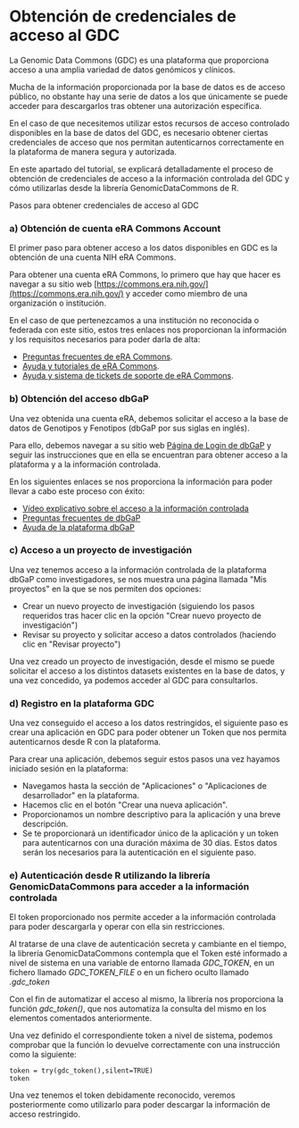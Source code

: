 # Obtención de credenciales de acceso al GDC

La Genomic Data Commons (GDC) es una plataforma que proporciona acceso a una amplia variedad de datos genómicos y clínicos.

Mucha de la información proporcionada por la base de datos es de acceso público, no obstante hay una serie de datos a los que únicamente se puede acceder para descargarlos tras obtener una autorización específica.

En el caso de que necesitemos utilizar estos recursos de acceso controlado disponibles en la base de datos del GDC, es necesario obtener ciertas credenciales de acceso que nos permitan autenticarnos correctamente en la plataforma de manera segura y autorizada.

En este apartado del tutorial, se explicará detalladamente el proceso de obtención de credenciales de acceso a la información controlada del GDC y cómo utilizarlas desde la librería GenomicDataCommons de R.

Pasos para obtener credenciales de acceso al GDC


### a) Obtención de cuenta eRA Commons Account

El primer paso para obtener acceso a los datos disponibles en GDC es la obtención de una cuenta NIH eRA Commons.

Para obtener una cuenta eRA Commons, lo primero que hay que hacer es navegar a su sitio web [https://commons.era.nih.gov/](https://commons.era.nih.gov/) y acceder como miembro de una organización o institución.

En el caso de que pertenezcamos a una institución no reconocida o federada con este sitio, estos tres enlaces nos proporcionan la información y los requisitos necesarios para poder darla de alta:

* [Preguntas frecuentes de eRA Commons](https://era.nih.gov/faqs.htm).
* [Ayuda y tutoriales de eRA Commons](https://era.nih.gov/help-tutorials).
* [Ayuda y sistema de tickets de soporte de eRA Commons](http://grants.nih.gov/support/index.html).


### b) Obtención del acceso dbGaP

Una vez obtenida una cuenta eRA, debemos solicitar el acceso a la base de datos de Genotipos y Fenotipos (dbGaP por sus siglas en inglés).

Para ello, debemos navegar a su sitio web [Página de Login de dbGaP](https://dbgap.ncbi.nlm.nih.gov/aa/wga.cgi?page=login) y seguir las instrucciones que en ella se encuentran para obtener acceso a la plataforma y a la información controlada.

En los siguientes enlaces se nos proporciona la información para poder llevar a cabo este proceso con éxito:

* [Vídeo explicativo sobre el acceso a la información controlada](https://www.youtube.com/watch?annotation_id=annotation_747461745&feature=iv&src_vid=-3tUBeKbP5c&v=m0xp_cCO7kA)
* [Preguntas frecuentes de dbGaP](https://www.ncbi.nlm.nih.gov/books/NBK5295/)
* [Ayuda de la plataforma dbGaP](https://dbgap.ncbi.nlm.nih.gov/aa/wga.cgi?page=email&filter=from&from=login)


### c) Acceso a un proyecto de investigación

Una vez tenemos acceso a la información controlada de la plataforma dbGaP como investigadores, se nos muestra una página llamada "Mis proyectos" en la que se nos permiten dos opciones:
* Crear un nuevo proyecto de investigación (siguiendo los pasos requeridos tras hacer clic en la opción "Crear nuevo proyecto de investigación") 
* Revisar su proyecto y solicitar acceso a datos controlados (haciendo clic en "Revisar proyecto")

Una vez creado un proyecto de investigación, desde el mismo se puede solicitar el acceso a los distintos datasets existentes en la base de datos, y una vez concedido, ya podemos acceder al GDC para consultarlos.

### d) Registro en la plataforma GDC

Una vez conseguido el acceso a los datos restringidos, el siguiente paso es crear una aplicación en GDC para poder obtener un Token que nos permita autenticarnos desde R con la plataforma.

Para crear una aplicación, debemos seguir estos pasos una vez hayamos iniciado sesión en la plataforma:

* Navegamos hasta la sección de "Aplicaciones" o "Aplicaciones de desarrollador" en la plataforma.
* Hacemos clic en el botón "Crear una nueva aplicación".
* Proporcionamos un nombre descriptivo para la aplicación y una breve descripción.
* Se te proporcionará un identificador único de la aplicación y un token para autenticarnos con una duración máxima de 30 días. Estos datos serán los necesarios para la autenticación en el siguiente paso.

### e) Autenticación desde R utilizando la librería GenomicDataCommons para acceder a la información controlada

El token proporcionado nos permite acceder a la información controlada para poder descargarla y operar con ella sin restricciones.

Al tratarse de una clave de autenticación secreta y cambiante en el tiempo, la librería GenomicDataCommons contempla que el Token esté informado a nivel de sistema en una variable de entorno llamada *GDC_TOKEN*, en un fichero llamado *GDC_TOKEN_FILE* o en un fichero oculto llamado *.gdc_token*

Con el fin de automatizar el acceso al mismo, la librería nos proporciona la función *gdc_token()*, que nos automatiza la consulta del mismo en los elementos comentados anteriormente.

Una vez definido el correspondiente token a nivel de sistema, podemos comprobar que la función lo devuelve correctamente con una instrucción como la siguiente:

```{r}
token = try(gdc_token(),silent=TRUE)
token
```

Una vez tenemos el token debidamente reconocido, veremos posteriormente como utilizarlo para poder descargar la información de acceso restringido.